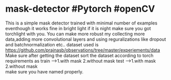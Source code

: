 # mask-detector #Pytorch #openCV

This is a simple mask detector trained with minimal number of examples eventhough
it works fine in bright light if it is night make sure you got torchlight with you.
You can make more robust my collecting more data,adding more convolutional layers and using reguralizations like 
dropout and batchnormalization etc..
dataset used is https://github.com/prajnasb/observations/tree/master/experiements/data
Make sure after getting the dataset sort the dataset according to torch requirements as
train -->1.with mask
         2.without mask
test -->1.with mask
         2.without mask         
make sure you have named properly.
